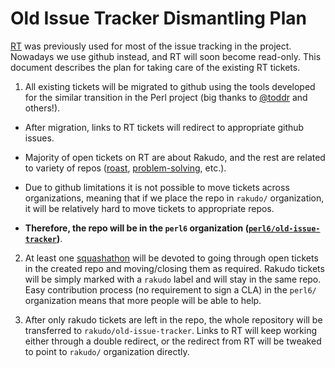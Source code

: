 # Old Issue Tracker Dismantling Plan

[RT](https://rt.perl.org/) was previously used for most of the issue
tracking in the project. Nowadays we use github instead, and RT will
soon become read-only. This document describes the plan for taking
care of the existing RT tickets.

1. All existing tickets will be migrated to github using the tools
developed for the similar transition in the Perl project (big thanks
to [@toddr](https://github.com/toddr) and others!).

  + After migration, links to RT tickets will redirect to appropriate
  github issues.

  + Majority of open tickets on RT are about Rakudo, and the rest are
  related to variety of repos
  ([roast](https://github.com/perl6/roast/),
  [problem-solving](https://github.com/perl6/problem-solving/), etc.).

  + Due to github limitations it is not possible to move tickets
  across organizations, meaning that if we place the repo in `rakudo/`
  organization, it will be relatively hard to move tickets to
  appropriate repos.
  + **Therefore, the repo will be in the `perl6` organization
  ([`perl6/old-issue-tracker`](https://github.com/perl6/old-issue-tracker))**.

2. At least one
[squashathon](https://github.com/rakudo/rakudo/wiki/Monthly-Bug-Squash-Day)
will be devoted to going through open tickets in the created repo and
moving/closing them as required. Rakudo tickets will be simply marked
with a `rakudo` label and will stay in the same repo. Easy
contribution process (no requirement to sign a CLA) in the `perl6/`
organization means that more people will be able to help.

3. After only rakudo tickets are left in the repo, the whole
repository will be transferred to `rakudo/old-issue-tracker`. Links to
RT will keep working either through a double redirect, or the redirect
from RT will be tweaked to point to `rakudo/` organization directly.


